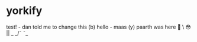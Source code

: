 # yorkify
test! - dan told me to change this (b)
hello - maas (y)
paarth was here
👋 
    \  😳
        || \_
    _/¯  ¯\_
